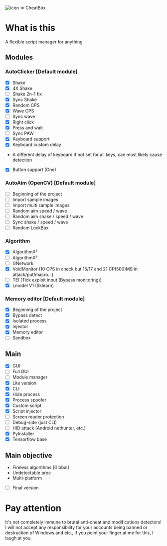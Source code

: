 ![icon](https://github.com/SmaamX/PyKernel32/assets/90418723/d700b481-5158-43f1-88bd-62f5535cdbcd) => CheatBox
# What is this
A flexible script manager for anything
## Modules
### AutoClicker [Default module]
- [X] Shake
- [X] 4X Shake
- [ ] Shake 2n-1 fix
- [X] Sync Shake
- [X] Random CPS
- [X] Wave CPS
- [ ] Sync wave
- [X] Right click
- [X] Press and wait
- [ ] Sync PAW
- [X] Keyboard support
- [X] Keyboard custom delay
-    A different delay of keyboard if not set for all keys, can most likely cause detection
- [X] Button support (One)
### AutoAim (OpenCV) [Default module]
- [ ] Beginning of the project
- [ ] Import sample images
- [ ] Import multi sample images
- [ ] Random aim speed / wave
- [ ] Random aim shake / speed / wave
- [ ] Sync shake / speed / wave
- [ ] Random LockBox
### Algorithm
- [X] AlgorithmX²
- [ ] AlgorithmX³
- [ ] GNetwork
- [X] VoidMonitor (10 CPS in check but 15/17 and 21 CP(500)MS in attack/put/macro...)
- [ ] TEI (Tick exploit input (Bypass monitoring))
- [X] Lmodel V1 (Sklearn)
### Memory editor [Default module]
- [X] Beginning of the project
- [X] Bypass detect
- [X] Isolated process
- [X] Injector
- [X] Memory editor
- [ ] Sandbox

## Main
- [X] GUI
- [ ] Full GUI
- [ ] Module manager
- [X] Lite version
- [X] CLI
- [X] Hide process
- [X] Process spoofer
- [X] Custom script
- [X] Script injector
- [ ] Screen reader protection
- [ ] Debug-side (just CLI)
- [ ] HID attack (Android nethunter, etc.)
- [X] PyInstaller
- [X] Tensorflow base

## Main objective
+ Fireless algorithms [Global]
+ Undetectable proc
+ Multi-platform
- [ ] Final version

# Pay attention
It's not completely immune to brutal anti-cheat and modifications detectors!
I will not accept any responsibility for your accounts being banned or destruction of Windows and etc., if you point your finger at me for this, I laugh at you.
